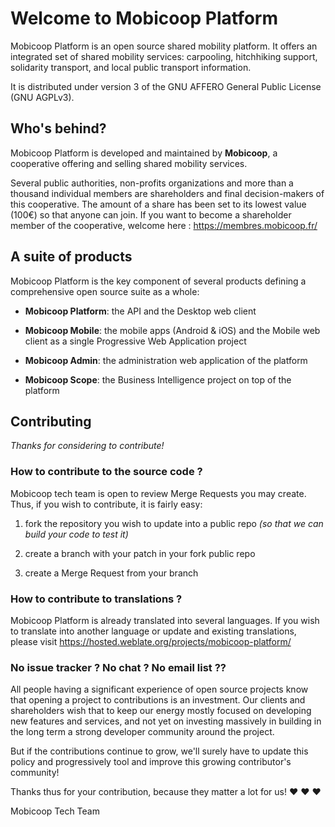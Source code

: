 # Welcome to Mobicoop Platform


Mobicoop Platform is an open source shared mobility platform. It offers an integrated set of shared mobility services: carpooling, hitchhiking support, solidarity transport, and local public transport information.


It is distributed under version 3 of the GNU AFFERO General Public License (GNU AGPLv3).



## Who's behind?


Mobicoop Platform is developed and maintained by **Mobicoop**, a cooperative offering and selling shared mobility services. 


Several public authorities, non-profits organizations and more than a thousand individual members are shareholders and final decision-makers of this cooperative. The amount of a share has been set to its lowest value (100€) so that anyone can join. If you want to become a shareholder member of the cooperative, welcome here : https://membres.mobicoop.fr/



## A suite of products


Mobicoop Platform is the key component of several products defining a comprehensive open source suite as a whole:


- **Mobicoop Platform**: the API and the Desktop web client

- **Mobicoop Mobile**: the mobile apps (Android & iOS) and the Mobile web client as a single Progressive Web Application project

- **Mobicoop Admin**: the administration web application of the platform

- **Mobicoop Scope**: the Business Intelligence project on top of the platform



## Contributing


*Thanks for considering to contribute!*


### How to contribute to the source code ?

Mobicoop tech team is open to review Merge Requests you may create. Thus, if you wish to contribute, it is fairly easy:


1. fork the repository you wish to update into a public repo *(so that we can build your code to test it)*

1. create a branch with your patch in your fork public repo

1. create a Merge Request from your branch


### How to contribute to translations ?

Mobicoop Platform is already translated into several languages. If you wish to translate into another language or update and existing translations, please visit https://hosted.weblate.org/projects/mobicoop-platform/ 


###  No issue tracker ? No chat ? No email list ??

All people having a significant experience of open source projects know that opening a project to contributions is an investment. Our clients and shareholders wish that to keep our energy mostly focused on developing new features and services, and not yet on investing massively in building in the long term a strong developer community around the project.


But if the contributions continue to grow, we'll surely have to update this policy and progressively tool and improve this growing contributor's community!



Thanks thus for your contribution, because they matter a lot for us! ❤️ ❤️ ❤️


 Mobicoop Tech Team
